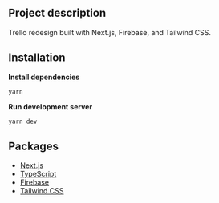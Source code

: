 ## Project description
Trello redesign built with Next.js, Firebase, and Tailwind CSS.

## Installation
**Install dependencies**
```bash
yarn
```

**Run development server**
```bash
yarn dev
```

## Packages
- [Next.js](https://nextjs.org/docs)
- [TypeScript](https://www.typescriptlang.org/docs/)
- [Firebase](https://firebase.google.com/docs)
- [Tailwind CSS](https://tailwindcss.com/docs)

